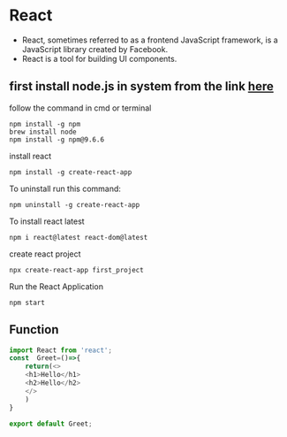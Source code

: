 # React
- React, sometimes referred to as a frontend JavaScript framework, is a JavaScript library created by Facebook.
- React is a tool for building UI components.


## first install node.js in system from the link [here](https://nodejs.org/en/download)

follow the command in cmd or terminal
```shell
npm install -g npm
brew install node
npm install -g npm@9.6.6
```

install react
```shell
npm install -g create-react-app
```
To uninstall run this command: 
```shell
npm uninstall -g create-react-app
```

To install react latest
```shell
npm i react@latest react-dom@latest
```
create react project 
```shell
npx create-react-app first_project
```
Run the React Application

```shell
npm start
```

## Function

```javascript
import React from 'react';
const  Greet=()=>{
    return(<>
    <h1>Hello</h1>
    <h2>Hello</h2>
    </>
    )
}

export default Greet;
```
